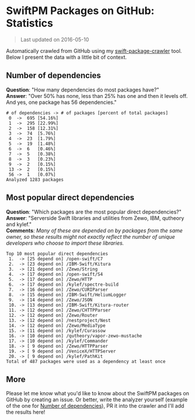 
# SwiftPM Packages on GitHub: Statistics

> Last updated on 2016-05-10

Automatically crawled from GitHub using my [swift-package-crawler](https://github.com/czechboy0/swift-package-crawler) tool. Below I present the data with a little bit of context.

## Number of dependencies
**Question**: "How many dependencies do most packages have?"  
**Answer**: "Over 50% has none, less than 25% has one and then it levels off. And yes, one package has 56 dependencies."  
```
# of dependencies -> # of packages [percent of total packages]
 0 	-> 	695 [54.16%]
 1 	-> 	295 [22.99%]
 2 	-> 	158 [12.31%]
 3 	-> 	74 	[5.76%]
 4 	-> 	23 	[1.79%]
 5 	-> 	19 	[1.48%]
 6 	-> 	6 	[0.46%]
 7 	-> 	5 	[0.38%]
 8 	-> 	3 	[0.23%]
 9 	-> 	2 	[0.15%]
 13 -> 	2 	[0.15%]
 56 -> 	1 	[0.07%]
Analyzed 1283 packages
```

## Most popular direct dependencies
**Question**: "Which packages are the most popular direct dependencies?"  
**Answer**: "Serverside Swift libraries and utilities from Zewo, IBM, qutheory and kylef."  
**Comments**: *Many of these are depended on by packages from the same owner, so these results might not exactly reflect the number of unique developers who choose to import these libraries.*  
```
Top 10 most popular direct dependencies
 1.  -> [25 depend on] /open-swift/C7
 2.  -> [23 depend on] /IBM-Swift/Kitura
 3.  -> [21 depend on] /Zewo/String
 4.  -> [17 depend on] /open-swift/S4
 5.  -> [17 depend on] /Zewo/HTTP
 6.  -> [17 depend on] /kylef/spectre-build
 7.  -> [16 depend on] /Zewo/CURIParser
 8.  -> [15 depend on] /IBM-Swift/HeliumLogger
 9.  -> [14 depend on] /Zewo/JSON
 10. -> [13 depend on] /IBM-Swift/Kitura-router
 11. -> [12 depend on] /Zewo/CHTTPParser
 12. -> [12 depend on] /Zewo/Router
 13. -> [12 depend on] /nestproject/Nest
 14. -> [12 depend on] /Zewo/MediaType
 15. -> [11 depend on] /kylef/Curassow
 16. -> [10 depend on] /qutheory/vapor-zewo-mustache
 17. -> [10 depend on] /kylef/Commander
 18. -> [ 9 depend on] /Zewo/HTTPParser
 19. -> [ 9 depend on] /VeniceX/HTTPServer
 20. -> [ 9 depend on] /kylef/PathKit
Total of 487 packages were used as a dependency at least once
```

## More
Please let me know what you'd like to know about the SwiftPM packages on GitHub by creating an issue. Or better, write the analyzer yourself (example of the one for [Number of dependencies](https://github.com/czechboy0/swift-package-crawler/blob/master/Sources/Analyzer/DependencyTrees.swift)), PR it into the crawler and I'll add the results here!
